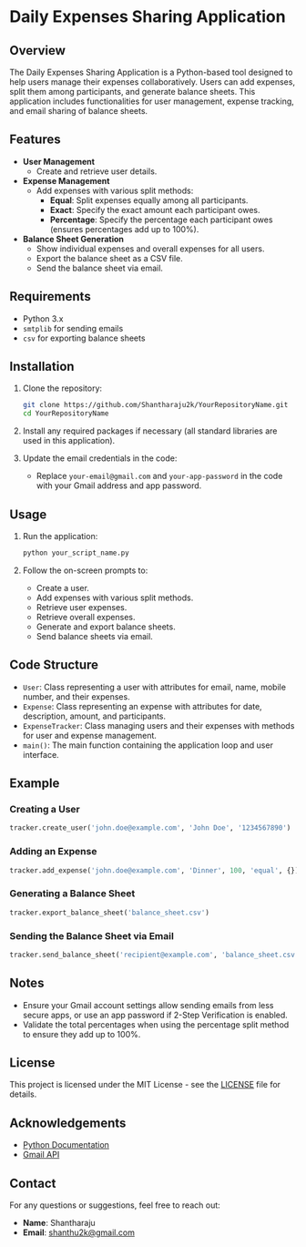 # Daily Expenses Sharing Application

## Overview
The Daily Expenses Sharing Application is a Python-based tool designed to help users manage their expenses collaboratively. Users can add expenses, split them among participants, and generate balance sheets. This application includes functionalities for user management, expense tracking, and email sharing of balance sheets.

## Features
- **User Management**
  - Create and retrieve user details.
- **Expense Management**
  - Add expenses with various split methods:
    - **Equal**: Split expenses equally among all participants.
    - **Exact**: Specify the exact amount each participant owes.
    - **Percentage**: Specify the percentage each participant owes (ensures percentages add up to 100%).
- **Balance Sheet Generation**
  - Show individual expenses and overall expenses for all users.
  - Export the balance sheet as a CSV file.
  - Send the balance sheet via email.

## Requirements
- Python 3.x
- `smtplib` for sending emails
- `csv` for exporting balance sheets

## Installation
1. Clone the repository:
   ```bash
   git clone https://github.com/Shantharaju2k/YourRepositoryName.git
   cd YourRepositoryName
   ```

2. Install any required packages if necessary (all standard libraries are used in this application).

3. Update the email credentials in the code:
   - Replace `your-email@gmail.com` and `your-app-password` in the code with your Gmail address and app password.

## Usage
1. Run the application:
   ```bash
   python your_script_name.py
   ```

2. Follow the on-screen prompts to:
   - Create a user.
   - Add expenses with various split methods.
   - Retrieve user expenses.
   - Retrieve overall expenses.
   - Generate and export balance sheets.
   - Send balance sheets via email.

## Code Structure
- `User`: Class representing a user with attributes for email, name, mobile number, and their expenses.
- `Expense`: Class representing an expense with attributes for date, description, amount, and participants.
- `ExpenseTracker`: Class managing users and their expenses with methods for user and expense management.
- `main()`: The main function containing the application loop and user interface.

## Example
### Creating a User
```python
tracker.create_user('john.doe@example.com', 'John Doe', '1234567890')
```

### Adding an Expense
```python
tracker.add_expense('john.doe@example.com', 'Dinner', 100, 'equal', {})
```

### Generating a Balance Sheet
```python
tracker.export_balance_sheet('balance_sheet.csv')
```

### Sending the Balance Sheet via Email
```python
tracker.send_balance_sheet('recipient@example.com', 'balance_sheet.csv')
```

## Notes
- Ensure your Gmail account settings allow sending emails from less secure apps, or use an app password if 2-Step Verification is enabled.
- Validate the total percentages when using the percentage split method to ensure they add up to 100%.

## License
This project is licensed under the MIT License - see the [LICENSE](LICENSE) file for details.

## Acknowledgements
- [Python Documentation](https://docs.python.org/3/)
- [Gmail API](https://developers.google.com/gmail/api)

## Contact
For any questions or suggestions, feel free to reach out:
- **Name**: Shantharaju
- **Email**: shanthu2k@gmail.com
